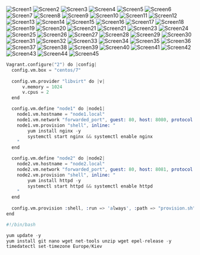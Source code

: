 ![Screen1](https://github.com/dmalyshok/DevOps_online_Kiev_2021Q4/blob/main/m2/task2.1/Screen1.JPG?raw=true)
![Screen2](https://github.com/dmalyshok/DevOps_online_Kiev_2021Q4/blob/main/m2/task2.1/Screen2.JPG?raw=true)
![Screen3](https://github.com/dmalyshok/DevOps_online_Kiev_2021Q4/blob/main/m2/task2.1/Screen3.JPG?raw=true)
![Screen4](https://github.com/dmalyshok/DevOps_online_Kiev_2021Q4/blob/main/m2/task2.1/Screen4.JPG?raw=true)
![Screen5](https://github.com/dmalyshok/DevOps_online_Kiev_2021Q4/blob/main/m2/task2.1/Screen5.JPG?raw=true)
![Screen6](https://github.com/dmalyshok/DevOps_online_Kiev_2021Q4/blob/main/m2/task2.1/Screen6.JPG?raw=true)
![Screen7](https://github.com/dmalyshok/DevOps_online_Kiev_2021Q4/blob/main/m2/task2.1/Screen7.JPG?raw=true)
![Screen8](https://github.com/dmalyshok/DevOps_online_Kiev_2021Q4/blob/main/m2/task2.1/Screen8.JPG?raw=true)
![Screen9](https://github.com/dmalyshok/DevOps_online_Kiev_2021Q4/blob/main/m2/task2.1/Screen9.JPG?raw=true)
![Screen10](https://github.com/dmalyshok/DevOps_online_Kiev_2021Q4/blob/main/m2/task2.1/Screen10.JPG?raw=true)
![Screen11](https://github.com/dmalyshok/DevOps_online_Kiev_2021Q4/blob/main/m2/task2.1/Screen11.JPG?raw=true)
![Screen12](https://github.com/dmalyshok/DevOps_online_Kiev_2021Q4/blob/main/m2/task2.1/Screen12.JPG?raw=true)
![Screen13](https://github.com/dmalyshok/DevOps_online_Kiev_2021Q4/blob/main/m2/task2.1/Screen13.JPG?raw=true)
![Screen14](https://github.com/dmalyshok/DevOps_online_Kiev_2021Q4/blob/main/m2/task2.1/Screen14.JPG?raw=true)
![Screen15](https://github.com/dmalyshok/DevOps_online_Kiev_2021Q4/blob/main/m2/task2.1/Screen15.JPG?raw=true)
![Screen16](https://github.com/dmalyshok/DevOps_online_Kiev_2021Q4/blob/main/m2/task2.1/Screen16.JPG?raw=true)
![Screen17](https://github.com/dmalyshok/DevOps_online_Kiev_2021Q4/blob/main/m2/task2.1/Screen17.JPG?raw=true)
![Screen18](https://github.com/dmalyshok/DevOps_online_Kiev_2021Q4/blob/main/m2/task2.1/Screen18.JPG?raw=true)
![Screen19](https://github.com/dmalyshok/DevOps_online_Kiev_2021Q4/blob/main/m2/task2.1/Screen19.JPG?raw=true)
![Screen20](https://github.com/dmalyshok/DevOps_online_Kiev_2021Q4/blob/main/m2/task2.1/Screen20.JPG?raw=true)
![Screen21](https://github.com/dmalyshok/DevOps_online_Kiev_2021Q4/blob/main/m2/task2.1/Screen21.JPG?raw=true)
![Screen21](https://github.com/dmalyshok/DevOps_online_Kiev_2021Q4/blob/main/m2/task2.1/Screen22.JPG?raw=true)
![Screen23](https://github.com/dmalyshok/DevOps_online_Kiev_2021Q4/blob/main/m2/task2.1/Screen23.JPG?raw=true)
![Screen24](https://github.com/dmalyshok/DevOps_online_Kiev_2021Q4/blob/main/m2/task2.1/Screen24.JPG?raw=true)
![Screen25](https://github.com/dmalyshok/DevOps_online_Kiev_2021Q4/blob/main/m2/task2.1/Screen25.JPG?raw=true)
![Screen26](https://github.com/dmalyshok/DevOps_online_Kiev_2021Q4/blob/main/m2/task2.1/Screen26.JPG?raw=true)
![Screen27](https://github.com/dmalyshok/DevOps_online_Kiev_2021Q4/blob/main/m2/task2.1/Screen27.JPG?raw=true)
![Screen28](https://github.com/dmalyshok/DevOps_online_Kiev_2021Q4/blob/main/m2/task2.1/Screen28.JPG?raw=true)
![Screen29](https://github.com/dmalyshok/DevOps_online_Kiev_2021Q4/blob/main/m2/task2.1/Screen29.JPG?raw=true)
![Screen30](https://github.com/dmalyshok/DevOps_online_Kiev_2021Q4/blob/main/m2/task2.1/Screen30.JPG?raw=true)
![Screen31](https://github.com/dmalyshok/DevOps_online_Kiev_2021Q4/blob/main/m2/task2.1/Screen31.JPG?raw=true)
![Screen32](https://github.com/dmalyshok/DevOps_online_Kiev_2021Q4/blob/main/m2/task2.1/Screen32.JPG?raw=true)
![Screen33](https://github.com/dmalyshok/DevOps_online_Kiev_2021Q4/blob/main/m2/task2.1/Screen33.JPG?raw=true)
![Screen34](https://github.com/dmalyshok/DevOps_online_Kiev_2021Q4/blob/main/m2/task2.1/Screen34.JPG?raw=true)
![Screen35](https://github.com/dmalyshok/DevOps_online_Kiev_2021Q4/blob/main/m2/task2.1/Screen35.JPG?raw=true)
![Screen36](https://github.com/dmalyshok/DevOps_online_Kiev_2021Q4/blob/main/m2/task2.1/Screen36.JPG?raw=true)
![Screen37](https://github.com/dmalyshok/DevOps_online_Kiev_2021Q4/blob/main/m2/task2.1/Screen37.JPG?raw=true)
![Screen38](https://github.com/dmalyshok/DevOps_online_Kiev_2021Q4/blob/main/m2/task2.1/Screen38.JPG?raw=true)
![Screen39](https://github.com/dmalyshok/DevOps_online_Kiev_2021Q4/blob/main/m2/task2.1/Screen39.JPG?raw=true)
![Screen40](https://github.com/dmalyshok/DevOps_online_Kiev_2021Q4/blob/main/m2/task2.1/Screen40.JPG?raw=true)
![Screen41](https://github.com/dmalyshok/DevOps_online_Kiev_2021Q4/blob/main/m2/task2.1/Screen41.JPG?raw=true)
![Screen42](https://github.com/dmalyshok/DevOps_online_Kiev_2021Q4/blob/main/m2/task2.1/Screen42.JPG?raw=true)
![Screen43](https://github.com/dmalyshok/DevOps_online_Kiev_2021Q4/blob/main/m2/task2.1/Screen43.JPG?raw=true)
![Screen44](https://github.com/dmalyshok/DevOps_online_Kiev_2021Q4/blob/main/m2/task2.1/Screen44.JPG?raw=true)
![Screen45](https://github.com/dmalyshok/DevOps_online_Kiev_2021Q4/blob/main/m2/task2.1/Screen45.JPG?raw=true)

```s
Vagrant.configure("2") do |config|
  config.vm.box = "centos/7"
 
  config.vm.provider "libvirt" do |v|
      v.memory = 1024
      v.cpus = 2
  end

  config.vm.define "node1" do |node1|
    node1.vm.hostname = "node1.local"
    node1.vm.network "forwarded_port", guest: 80, host: 8080, protocol: "tcp"
    node1.vm.provision "shell", inline: "
        yum install nginx -y
        systemctl start nginx && systemctl enable nginx
    "
  end

  config.vm.define "node2" do |node2|
    node2.vm.hostname = "node2.local"
    node2.vm.network "forwarded_port", guest: 80, host: 8081, protocol: "tcp"
    node2.vm.provision "shell", inline: "
        yum install httpd -y
        systemctl start httpd && systemctl enable httpd
    "
  end
  
  config.vm.provision :shell, :run => 'always', :path => "provision.sh", :privileged => true
end
```

```s
#!/bin/bash

yum update -y
yum install git nano wget net-tools unzip wget epel-release -y
timedatectl set-timezone Europe/Kiev
```